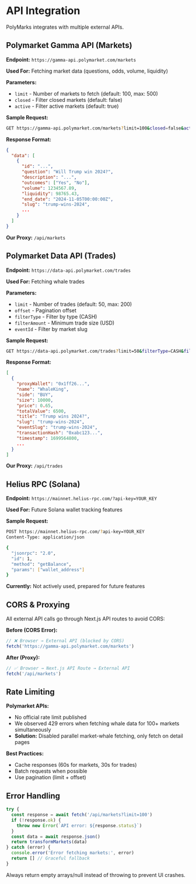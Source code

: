 # API Integration

PolyMarks integrates with multiple external APIs.

## Polymarket Gamma API (Markets)

**Endpoint:** `https://gamma-api.polymarket.com/markets`

**Used For:** Fetching market data (questions, odds, volume, liquidity)

**Parameters:**
- `limit` - Number of markets to fetch (default: 100, max: 500)
- `closed` - Filter closed markets (default: false)
- `active` - Filter active markets (default: true)

**Sample Request:**
```bash
GET https://gamma-api.polymarket.com/markets?limit=100&closed=false&active=true
```

**Response Format:**
```json
{
  "data": [
    {
      "id": "...",
      "question": "Will Trump win 2024?",
      "description": "...",
      "outcomes": ["Yes", "No"],
      "volume": 1234567.89,
      "liquidity": 98765.43,
      "end_date": "2024-11-05T00:00:00Z",
      "slug": "trump-wins-2024",
      ...
    }
  ]
}
```

**Our Proxy:** `/api/markets`

## Polymarket Data API (Trades)

**Endpoint:** `https://data-api.polymarket.com/trades`

**Used For:** Fetching whale trades

**Parameters:**
- `limit` - Number of trades (default: 50, max: 200)
- `offset` - Pagination offset
- `filterType` - Filter by type (CASH)
- `filterAmount` - Minimum trade size (USD)
- `eventId` - Filter by market slug

**Sample Request:**
```bash
GET https://data-api.polymarket.com/trades?limit=50&filterType=CASH&filterAmount=1000
```

**Response Format:**
```json
[
  {
    "proxyWallet": "0x1ff26...",
    "name": "WhaleKing",
    "side": "BUY",
    "size": 10000,
    "price": 0.65,
    "totalValue": 6500,
    "title": "Trump wins 2024?",
    "slug": "trump-wins-2024",
    "eventSlug": "trump-wins-2024",
    "transactionHash": "0xabc123...",
    "timestamp": 1699564800,
    ...
  }
]
```

**Our Proxy:** `/api/trades`

## Helius RPC (Solana)

**Endpoint:** `https://mainnet.helius-rpc.com/?api-key=YOUR_KEY`

**Used For:** Future Solana wallet tracking features

**Sample Request:**
```bash
POST https://mainnet.helius-rpc.com/?api-key=YOUR_KEY
Content-Type: application/json

{
  "jsonrpc": "2.0",
  "id": 1,
  "method": "getBalance",
  "params": ["wallet_address"]
}
```

**Currently:** Not actively used, prepared for future features

## CORS & Proxying

All external API calls go through Next.js API routes to avoid CORS:

**Before (CORS Error):**
```typescript
// ❌ Browser → External API (blocked by CORS)
fetch('https://gamma-api.polymarket.com/markets')
```

**After (Proxy):**
```typescript
// ✅ Browser → Next.js API Route → External API
fetch('/api/markets')
```

## Rate Limiting

**Polymarket APIs:**
- No official rate limit published
- We observed 429 errors when fetching whale data for 100+ markets simultaneously
- **Solution:** Disabled parallel market-whale fetching, only fetch on detail pages

**Best Practices:**
- Cache responses (60s for markets, 30s for trades)
- Batch requests when possible
- Use pagination (limit + offset)

## Error Handling

```typescript
try {
  const response = await fetch('/api/markets?limit=100')
  if (!response.ok) {
    throw new Error(`API error: ${response.status}`)
  }
  const data = await response.json()
  return transformMarkets(data)
} catch (error) {
  console.error('Error fetching markets:', error)
  return [] // Graceful fallback
}
```

Always return empty arrays/null instead of throwing to prevent UI crashes.

